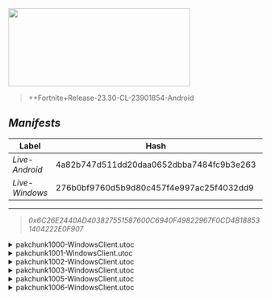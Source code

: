 <div style="pointer-events: none">
  <img style="pointer-events: none" src="https://raw.githubusercontent.com/Tectors/Archive/master/source/dependents/gen.24.20.svg" width="360" height="155">
<div>

 >  
  
  > ++Fortnite+Release-23.30-CL-23901854-Android

## *Manifests*
| Label | Hash | Route |
| - | - | - |
| *Live-Android* | 4a82b747d511dd20daa0652dbba7484fc9b3e263 | [ScZumoJUzbr9FS0KNkWaNSXjC_St6A](https://github.com/Tectors/Archive/blob/master/manifests/ScZumoJUzbr9FS0KNkWaNSXjC_St6A.manifest) |
| *Live-Windows* | 276b0bf9760d5b9d80c457f4e997ac25f4032dd9 | [k0qQ8OW4iRnz9BsuvkGe-kDeD304jA](https://github.com/Tectors/Archive/blob/master/manifests/k0qQ8OW4iRnz9BsuvkGe-kDeD304jA.manifest) |

---

> *0x6C26E2440AD403827551587600C6940F49822967F0CD4B188531404222E0F907*

<details>
  <summary>pakchunk1000-WindowsClient.utoc</summary>

 > 
    0x13701D226DD56AF560EC5C0AEC704416BE9EDEC139D8850BEAB6631859BD402A

  <img src="https://raw.githubusercontent.com/Tectors/Archive/master/source/dependents/referred/EID_Nimble.svg" width="100"> 
</details>

<details>
  <summary>pakchunk1001-WindowsClient.utoc</summary>

 > 
    0x898A8EBB6F8CF100C6DF571127C64743B679797A533924C4BD77207C34AA5538

  <img src="https://raw.githubusercontent.com/Tectors/Archive/master/source/dependents/referred/EID_Dreadful.svg" width="100"> 
</details>

<details>
  <summary>pakchunk1002-WindowsClient.utoc</summary>

 > 
    0xD99B5F16A1D1121DAC2AC318376DF25BED9277439234DE421C677FAA55D577B9

  <img src="https://raw.githubusercontent.com/Tectors/Archive/master/source/dependents/referred/Wrap_TigerRootHue.svg" width="100"> <img src="https://raw.githubusercontent.com/Tectors/Archive/master/source/dependents/referred/Spray_TigerRootQuest2.svg" width="100"> <img src="https://raw.githubusercontent.com/Tectors/Archive/master/source/dependents/referred/Spray_TigerRootQuest.svg" width="100"> <img src="https://raw.githubusercontent.com/Tectors/Archive/master/source/dependents/referred/Pickaxe_TigerRootHype.svg" width="100"> <img src="https://raw.githubusercontent.com/Tectors/Archive/master/source/dependents/referred/Pickaxe_TigerRootFame.svg" width="100"> <img src="https://raw.githubusercontent.com/Tectors/Archive/master/source/dependents/referred/MusicPack_177_TigerRootQuest.svg" width="100"> <img src="https://raw.githubusercontent.com/Tectors/Archive/master/source/dependents/referred/LoadingScreen_TigerRoot.svg" width="100"> <img src="https://raw.githubusercontent.com/Tectors/Archive/master/source/dependents/referred/Emoji_S24_TigerRootQuest2.svg" width="100"> <img src="https://raw.githubusercontent.com/Tectors/Archive/master/source/dependents/referred/Emoji_S24_TigerRootQuest.svg" width="100"> <img src="https://raw.githubusercontent.com/Tectors/Archive/master/source/dependents/referred/Character_TigerRootHype.svg" width="100"> <img src="https://raw.githubusercontent.com/Tectors/Archive/master/source/dependents/referred/Character_TigerRootFame.svg" width="100"> <img src="https://raw.githubusercontent.com/Tectors/Archive/master/source/dependents/referred/Backpack_TigerRootHype.svg" width="100"> <img src="https://raw.githubusercontent.com/Tectors/Archive/master/source/dependents/referred/Backpack_TigerRootFame.svg" width="100"> 
</details>

<details>
  <summary>pakchunk1003-WindowsClient.utoc</summary>

 > 
    0x2C7EFA1415A0DE19163C380E99771163F603DF737FE84E2A431A8A52F229D280

  <img src="https://raw.githubusercontent.com/Tectors/Archive/master/source/dependents/referred/EID_Ignite.svg" width="100"> 
</details>

<details>
  <summary>pakchunk1005-WindowsClient.utoc</summary>

 > 
    0xCE40528117ED504741DDDA9A7A52F0685231C95BF70300DB75CC1CE61B20FBE9

  <img src="https://raw.githubusercontent.com/Tectors/Archive/master/source/dependents/referred/EID_DoubleTake.svg" width="100"> 
</details>

<details>
  <summary>pakchunk1006-WindowsClient.utoc</summary>

 > 
    0x8670F7FF62ED7CFE07B28F189B6656E18E06D32D440EF42F62FB930A8CE29283

  </details>

